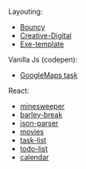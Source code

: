 Layouting:
- [Bouncy](https://qa-zero.github.io/some-projects/layouting/Bouncy/dist/)
- [Creative-Digital](https://qa-zero.github.io/some-projects/layouting/Creative-Digital/dist/)
- [Exe-template](https://qa-zero.github.io/some-projects/layouting/exe-template/dist/)


Vanilla Js (codepen):
- [GoogleMaps task](https://codepen.io/hard-dev/pen/JrVeNP)


React:
- [minesweeper](https://qa-zero.github.io/some-projects/react/minesweeper/prod/)
- [barley-break](https://qa-zero.github.io/some-projects/react/barley-break/prod/)
- [json-parser](https://qa-zero.github.io/some-projects/react/json-parser/prod/index.html)
- [movies](https://qa-zero.github.io/some-projects/react/movies/prod/)
- [task-list](https://qa-zero.github.io/some-projects/react/task-list/prod/)
- [todo-list](http://kspase-mailer.zzz.com.ua/)
- [calendar](https://qa-zero.github.io/some-projects/react/calendar/prod/)
